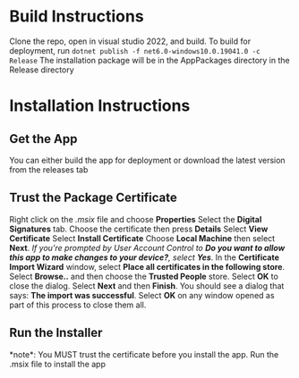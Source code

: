 # Build Instructions
Clone the repo, open in visual studio 2022, and build.
To build for deployment, run `dotnet publish -f net6.0-windows10.0.19041.0 -c Release`
The installation package will be in the AppPackages directory in the Release directory
# Installation Instructions
## Get the App
You can either build the app for deployment or download the latest version from the releases tab
## Trust the Package Certificate
Right click on the *.msix* file and choose **Properties**
Select the **Digital Signatures** tab.
Choose the certificate then press **Details**
Select **View Certificate**
Select **Install Certificate**
Choose **Local Machine** then select **Next**.
*If you're prompted by User Account Control to __Do you want to allow this app to make changes to your device?__, select __Yes__*.
In the **Certificate Import Wizard** window, select **Place all certificates in the following store**.
Select **Browse..** and then choose the **Trusted People** store. Select **OK** to close the dialog.
Select **Next** and then **Finish**. You should see a dialog that says: **The import was successful**.
Select **OK** on any window opened as part of this process to close them all.
## Run the Installer
\*note\*: You MUST trust the certificate before you install the app.
Run the .msix file to install the app